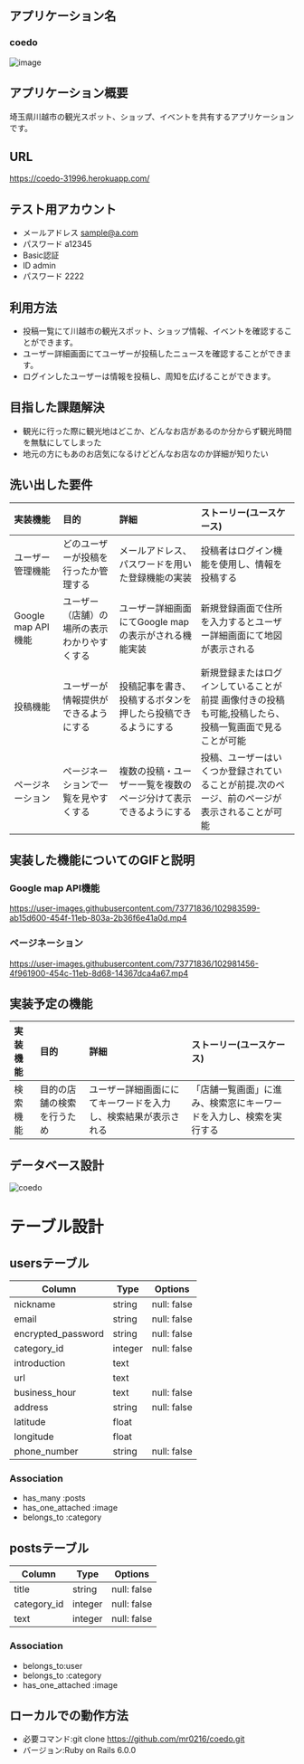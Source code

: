## アプリケーション名
### coedo
![image](https://user-images.githubusercontent.com/73771836/102970014-1654ad80-453a-11eb-9a0a-fe76bdcbc488.png)


## アプリケーション概要
埼玉県川越市の観光スポット、ショップ、イベントを共有するアプリケーションです。

## URL
https://coedo-31996.herokuapp.com/

## テスト用アカウント
+ メールアドレス sample@a.com
+ パスワード a12345
+ Basic認証
+ ID admin
+ パスワード 2222

## 利用方法
+ 投稿一覧にて川越市の観光スポット、ショップ情報、イベントを確認することができます。
+ ユーザー詳細画面にてユーザーが投稿したニュースを確認することができます。
+ ログインしたユーザーは情報を投稿し、周知を広げることができます。

## 目指した課題解決

+ 観光に行った際に観光地はどこか、どんなお店があるのか分からず観光時間を無駄にしてしまった
+ 地元の方にもあのお店気になるけどどんなお店なのか詳細が知りたい

## 洗い出した要件
| 実装機能 | 目的 | 詳細 | ストーリー(ユースケース) |
|:-------|:-|:-|:-|
| ユーザー管理機能     | どのユーザーが投稿を行ったか管理する | メールアドレス、パスワードを用いた登録機能の実装  |投稿者はログイン機能を使用し、情報を投稿する|
|Google map API機能| ユーザー（店舗）の場所の表示わかりやすくする  |  ユーザー詳細画面にてGoogle mapの表示がされる機能実装 | 新規登録画面で住所を入力するとユーザー詳細画面にて地図が表示される| 
| 投稿機能| ユーザーが情報提供ができるようにする  | 投稿記事を書き、投稿するボタンを押したら投稿できるようにする  |新規登録またはログインしていることが前提 画像付きの投稿も可能,投稿したら、投稿一覧画面で見ることが可能| 
| ページネーション      | ページネーションで一覧を見やすくする  | 複数の投稿・ユーザー一覧を複数のページ分けて表示できるようにする  | 投稿、ユーザーはいくつか登録されていることが前提.次のページ、前のページが表示されることが可能|


## 実装した機能についてのGIFと説明
### Google map API機能
https://user-images.githubusercontent.com/73771836/102983599-ab15d600-454f-11eb-803a-2b36f6e41a0d.mp4

### ページネーション 
https://user-images.githubusercontent.com/73771836/102981456-4f961900-454c-11eb-8d68-14367dca4a67.mp4


## 実装予定の機能
| 実装機能 | 目的 | 詳細 | ストーリー(ユースケース) |
|:-------|:-|:-|:-|
|検索機能|目的の店舗の検索を行うため|ユーザー詳細画面ににてキーワードを入力し、検索結果が表示される|「店舗一覧画面」に進み、検索窓にキーワードを入力し、検索を実行する|

## データベース設計

![coedo](https://user-images.githubusercontent.com/73771836/103068745-2e433480-4601-11eb-8253-f3dba43f2c74.png)
# テーブル設計

## usersテーブル

|Column|Type|Options|
|------|----|-------|
| nickname           | string | null: false |
| email              | string | null: false |
| encrypted_password | string | null: false |
| category_id        | integer| null: false |
| introduction       | text   |
| url                | text   | 
| business_hour      | text   | null: false |
| address            | string | null: false |
| latitude           | float  |
| longitude          | float  | 
| phone_number       | string | null: false |

### Association

- has_many :posts
- has_one_attached :image
- belongs_to :category


## postsテーブル

|Column |Type |Options|
|------ |---- |-------|
| title       | string  | null: false |
| category_id | integer | null: false |
| text        | integer | null: false |

### Association

- belongs_to:user
- belongs_to :category
- has_one_attached :image

## ローカルでの動作方法
+ 必要コマンド:git clone https://github.com/mr0216/coedo.git
+ バージョン:Ruby on Rails 6.0.0
